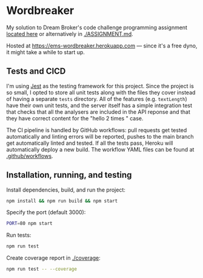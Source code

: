 # Wordbreaker

My solution to Dream Broker's code challenge programming assignment [located here](https://challenge.dreambroker.jobs/245768c7-b82f-4a77-abbc-d1214acf7163) or alternatively in [./ASSIGNMENT.md](./ASSIGNMENT.md).

Hosted at https://ems-wordbreaker.herokuapp.com — since it's a free dyno, it might take a while to start up.

## Tests and CICD

I'm using [Jest](https://jestjs.io) as the testing framework for this project. Since the project is so small, I opted to store all unit tests along with the files they cover instead of having a separate `tests` directory. All of the features (e.g. `textLength`) have their own unit tests, and the server itself has a simple integration test that checks that all the analysers are included in the API reponse and that they have correct content for the "hello 2 times  " case.

The CI pipeline is handled by GitHub workflows: pull requests get tested automatically and linting errors will be reported, pushes to the main branch get automatically linted and tested. If all the tests pass, Heroku will automatically deploy a new build. The workflow YAML files can be found at [.github/workflows](.github/workflows).

## Installation, running, and testing

Install dependencies, build, and run the project:
```bash
npm install && npm run build && npm start
```

Specify the port (default 3000):
```bash
PORT=80 npm start
```

Run tests:
```bash
npm run test
```

Create coverage report in [./coverage](./coverage):
```bash
npm run test -- --coverage
```